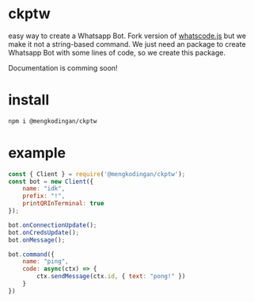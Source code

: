 # ckptw
easy way to create a Whatsapp Bot. Fork version of [whatscode.js](https://github.com/JastinXyz/whatscode.js) but we make it not a string-based command. We just need an package to create Whatsapp Bot with some lines of code, so we create this package.

Documentation is comming soon!

# install

```bash
npm i @mengkodingan/ckptw
```

# example

```js
const { Client } = require('@mengkodingan/ckptw');
const bot = new Client({
    name: "idk",
    prefix: "!",
    printQRInTerminal: true
});

bot.onConnectionUpdate();
bot.onCredsUpdate();
bot.onMessage();

bot.command({
    name: "ping",
    code: async(ctx) => {
        ctx.sendMessage(ctx.id, { text: "pong!" })
    }
})
```